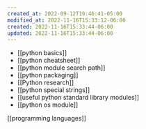 ```yaml
---
created_at: 2022-09-12T19:46:41-05:00
modified_at: 2022-11-16T15:33:12-06:00
created: 2022-11-16T15:33:44-06:00
updated: 2022-11-16T15:33:44-06:00
---
```


- [[python basics]]
- [[python cheatsheet]]
- [[python module search path]]
- [[python packaging]]
- [[Python research]]
- [[python special strings]]
- [[useful python standard library modules]]
- [[python os module]]

[[programming languages]]
